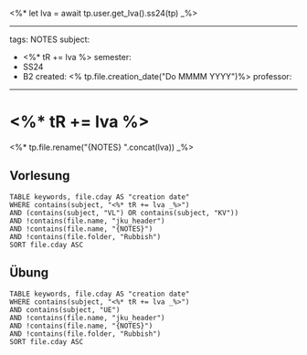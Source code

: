 <%* let lva = await tp.user.get_lva().ss24(tp) _%>

---
tags: NOTES
subject:
  - <%* tR += lva %>
semester:
  - SS24
  - B2
created: <% tp.file.creation_date("Do MMMM YYYY")%>
professor:
---

# <%* tR += lva %>

<%* tp.file.rename("{NOTES} ".concat(lva)) _%> 

## Vorlesung

```dataview
TABLE keywords, file.cday AS "creation date"
WHERE contains(subject, "<%* tR += lva _%>")
AND (contains(subject, "VL") OR contains(subject, "KV"))
AND !contains(file.name, "jku_header")
AND !contains(file.name, "{NOTES}")
AND !contains(file.folder, "Rubbish")
SORT file.cday ASC
```

## Übung

```dataview
TABLE keywords, file.cday AS "creation date"
WHERE contains(subject, "<%* tR += lva _%>")
AND contains(subject, "UE") 
AND !contains(file.name, "jku_header")
AND !contains(file.name, "{NOTES}")
AND !contains(file.folder, "Rubbish")
SORT file.cday ASC
```